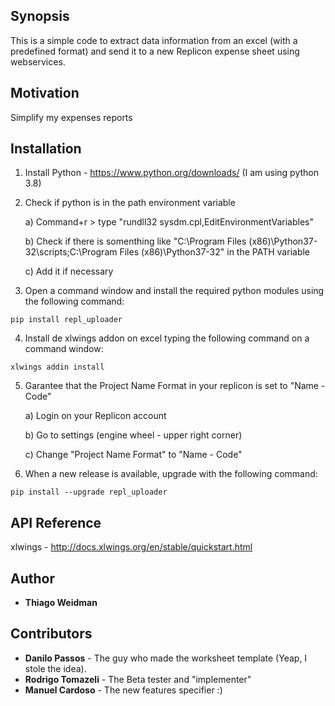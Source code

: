 ## Synopsis

This is a simple code to extract data information from an excel (with a predefined format) and send it to a new Replicon expense sheet using webservices.

## Motivation

Simplify my expenses reports

## Installation

1. Install Python - https://www.python.org/downloads/ (I am using python 3.8)

2. Check if python is in the path environment variable

    a) Command+r > type "rundll32 sysdm.cpl,EditEnvironmentVariables"

    b) Check if there is somenthing like "C:\Program Files (x86)\Python37-32\scripts;C:\Program Files (x86)\Python37-32" in the PATH variable

    c) Add it if necessary

3. Open a command window and install the required python modules using the following command:
```
pip install repl_uploader
```

4. Install de xlwings addon on excel typing the following command on a command window:
```
xlwings addin install
```

5. Garantee that the Project Name Format in your replicon is set to "Name - Code"

	a) Login on your Replicon account
	
	b) Go to settings (engine wheel - upper right corner)
	
	c) Change "Project Name Format" to "Name - Code"

6. When a new release is available, upgrade with the following command:
```
pip install --upgrade repl_uploader
```

## API Reference

xlwings - http://docs.xlwings.org/en/stable/quickstart.html

## Author
* **Thiago Weidman**

## Contributors
* **Danilo Passos** - The guy who made the worksheet template (Yeap, I stole the idea).
* **Rodrigo Tomazeli** - The Beta tester and "implementer"
* **Manuel Cardoso** - The new features specifier :)
